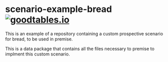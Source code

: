 # scenario-example-bread [![goodtables.io](https://goodtables.io/badge/github/premise-community-scenarios/scenario-example-bread.svg)](https://goodtables.io/github/premise-community-scenarios/scenario-example-bread)
This is an example of a repository containing a custom prospective scenario for bread, to be used in premise.

This is a data package that contains all the files necessary to premise to implment
this custom scenario.


